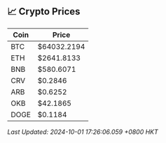 ## 📈 Crypto Prices

| Coin | Price |
| ---- | ----- |
| BTC | $64032.2194 |
| ETH | $2641.8133 |
| BNB | $580.6071 |
| CRV | $0.2846 |
| ARB | $0.6252 |
| OKB | $42.1865 |
| DOGE | $0.1184 |

_Last Updated: 2024-10-01 17:26:06.059 +0800 HKT_